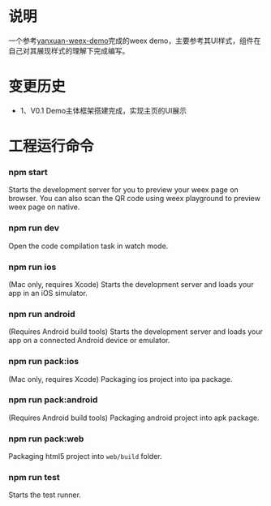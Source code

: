 # 说明

一个参考[yanxuan-weex-demo](https://github.com/zwwill/yanxuan-weex-demo/blob/master/README.md)完成的weex demo，主要参考其UI样式，组件在自己对其展现样式的理解下完成编写。

# 变更历史
* 1、V0.1 Demo主体框架搭建完成，实现主页的UI展示

# 工程运行命令

### npm start

Starts the development server for you to preview your weex page on browser.
You can also scan the QR code using weex playground to preview weex page on native.

### npm run dev

Open the code compilation task in watch mode.

### npm run ios

(Mac only, requires Xcode)
Starts the development server and loads your app in an iOS simulator.

### npm run android

(Requires Android build tools)
Starts the development server and loads your app on a connected Android device or emulator.

### npm run pack:ios

(Mac only, requires Xcode)
Packaging ios project into ipa package.

### npm run pack:android

(Requires Android build tools)
Packaging android project into apk package.

### npm run pack:web

Packaging html5 project into `web/build` folder.

### npm run test

Starts the test runner.
